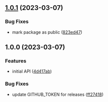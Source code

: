 ## [1.0.1](https://github.com/lokalise/styled/compare/v1.0.0...v1.0.1) (2023-03-07)


### Bug Fixes

* mark package as public ([823ed47](https://github.com/lokalise/styled/commit/823ed47b847711f1fb7c6d1811cff176a010d96a))

## 1.0.0 (2023-03-07)


### Features

* initial API ([4d417ab](https://github.com/lokalise/styled/commit/4d417ab7b419c50a882004b4f8b2067abcdf54e1))


### Bug Fixes

* update GITHUB_TOKEN for releases ([ff27418](https://github.com/lokalise/styled/commit/ff27418914173a945ab49613ae3b8b3d35261180))
